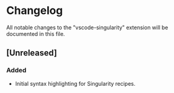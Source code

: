 # Changelog

All notable changes to the "vscode-singularity" extension will be documented in this file.

## [Unreleased]

### Added
- Initial syntax highlighting for Singularity recipes.